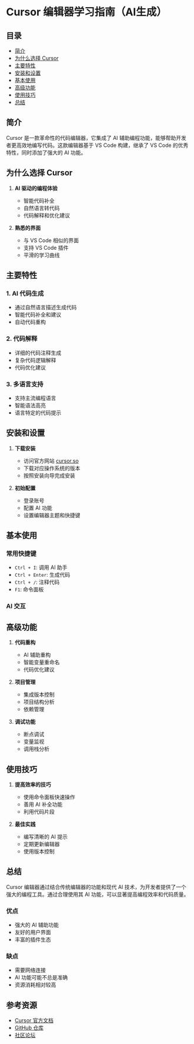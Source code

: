 # Cursor 编辑器学习指南（AI生成）

## 目录
- [简介](#简介)
- [为什么选择 Cursor](#为什么选择-cursor)
- [主要特性](#主要特性)
- [安装和设置](#安装和设置)
- [基本使用](#基本使用)
- [高级功能](#高级功能)
- [使用技巧](#使用技巧)
- [总结](#总结)

## 简介

Cursor 是一款革命性的代码编辑器，它集成了 AI 辅助编程功能，能够帮助开发者更高效地编写代码。这款编辑器基于 VS Code 构建，继承了 VS Code 的优秀特性，同时添加了强大的 AI 功能。

## 为什么选择 Cursor

1. **AI 驱动的编程体验**
   - 智能代码补全
   - 自然语言转代码
   - 代码解释和优化建议

2. **熟悉的界面**
   - 与 VS Code 相似的界面
   - 支持 VS Code 插件
   - 平滑的学习曲线

## 主要特性

### 1. AI 代码生成
- 通过自然语言描述生成代码
- 智能代码补全和建议
- 自动代码重构

### 2. 代码解释
- 详细的代码注释生成
- 复杂代码逻辑解释
- 代码优化建议

### 3. 多语言支持
- 支持主流编程语言
- 智能语法高亮
- 语言特定的代码提示

## 安装和设置

1. **下载安装**
   - 访问官方网站 [cursor.so](https://cursor.so)
   - 下载对应操作系统的版本
   - 按照安装向导完成安装

2. **初始配置**
   - 登录账号
   - 配置 AI 功能
   - 设置编辑器主题和快捷键

## 基本使用

### 常用快捷键
- `Ctrl + I`: 调用 AI 助手
- `Ctrl + Enter`: 生成代码
- `Ctrl + /`: 注释代码
- `F1`: 命令面板

### AI 交互

## 高级功能

1. **代码重构**
   - AI 辅助重构
   - 智能变量重命名
   - 代码优化建议

2. **项目管理**
   - 集成版本控制
   - 项目结构分析
   - 依赖管理

3. **调试功能**
   - 断点调试
   - 变量监视
   - 调用栈分析

## 使用技巧

1. **提高效率的技巧**
   - 使用命令面板快速操作
   - 善用 AI 补全功能
   - 利用代码片段

2. **最佳实践**
   - 编写清晰的 AI 提示
   - 定期更新编辑器
   - 使用版本控制

## 总结

Cursor 编辑器通过结合传统编辑器的功能和现代 AI 技术，为开发者提供了一个强大的编程工具。通过合理使用其 AI 功能，可以显著提高编程效率和代码质量。

### 优点
- 强大的 AI 辅助功能
- 友好的用户界面
- 丰富的插件生态

### 缺点
- 需要网络连接
- AI 功能可能不总是准确
- 资源消耗相对较高

## 参考资源
- [Cursor 官方文档](https://cursor.so/docs)
- [GitHub 仓库](https://github.com/getcursor/cursor)
- [社区论坛](https://cursor.so/community)